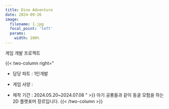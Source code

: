 ```yaml
---
title: Dino Adventure
date: 2024-09-26
image:
  filename: 1.jpg
  focal_point: 'left'
  params:
    width: 100%
---
```


게임 개발 프로젝트

<!--more-->

{{< two-column right="
- 담당 파트 : 1인개발

- 게임 사양 : 

- 제작 기간 : 2024.05.20~2024.07.08
" >}}
아기 공룡들과 같이 동굴 모험을 하는 2D 플랫포머 장르입니다.
{{< /two-column >}}